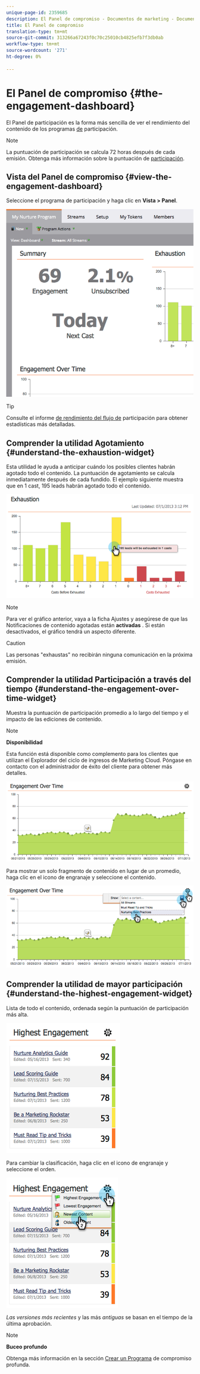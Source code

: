 ```yaml
---
unique-page-id: 2359685
description: El Panel de compromiso - Documentos de marketing - Documentación del producto
title: El Panel de compromiso
translation-type: tm+mt
source-git-commit: 313266a67243f0c70c25010cb4825efb7f3db0ab
workflow-type: tm+mt
source-wordcount: '271'
ht-degree: 0%

---
```



# El Panel de compromiso {#the-engagement-dashboard}

El Panel de participación es la forma más sencilla de ver el rendimiento del contenido de los programas [de](http://docs.marketo.com/display/docs/drip+nurturing) participación.

>[!NOTE]
>
>La puntuación de participación se calcula 72 horas después de cada emisión. Obtenga más información sobre la puntuación de [participación](understanding-the-engagement-score.md).

## Vista del Panel de compromiso {#view-the-engagement-dashboard}

Seleccione el programa de participación y haga clic en **Vista > Panel**.

![](assets/image2014-9-15-16-3a42-3a41.png)

>[!TIP]
>
>Consulte el informe [de rendimiento del flujo de](engagement-stream-performance-report.md) participación para obtener estadísticas más detalladas.

## Comprender la utilidad Agotamiento {#understand-the-exhaustion-widget}

Esta utilidad le ayuda a anticipar cuándo los posibles clientes habrán agotado todo el contenido. La puntuación de agotamiento se calcula inmediatamente después de cada fundido. El ejemplo siguiente muestra que en 1 cast, 195 leads habrán agotado todo el contenido.

![](assets/image2014-9-15-16-3a45-3a10.png)

>[!NOTE]
>
>Para ver el gráfico anterior, vaya a la ficha Ajustes y asegúrese de que las Notificaciones de contenido agotadas están **activadas** . Si están desactivados, el gráfico tendrá un aspecto diferente.

>[!CAUTION]
>
>Las personas &quot;exhaustas&quot; no recibirán ninguna comunicación en la próxima emisión.

## Comprender la utilidad Participación a través del tiempo {#understand-the-engagement-over-time-widget}

Muestra la puntuación de participación promedio a lo largo del tiempo y el impacto de las ediciones de contenido.

>[!NOTE]
>
>**Disponibilidad**
>
>Esta función está disponible como complemento para los clientes que utilizan el Explorador del ciclo de ingresos de Marketing Cloud. Póngase en contacto con el administrador de éxito del cliente para obtener más detalles.

![](assets/image2014-9-15-16-3a45-3a50.png)

Para mostrar un solo fragmento de contenido en lugar de un promedio, haga clic en el icono de engranaje y seleccione el contenido.

![](assets/image2014-9-15-16-3a46-3a45.png)

## Comprender la utilidad de mayor participación {#understand-the-highest-engagement-widget}

Lista de todo el contenido, ordenada según la puntuación de participación más alta.

![](assets/image2014-9-15-16-3a46-3a54.png)

Para cambiar la clasificación, haga clic en el icono de engranaje y seleccione el orden.

![](assets/image2014-9-15-16-3a46-3a58.png)

*Las versiones más recientes* y las más *antiguas* se basan en el tiempo de la última aprobación.

>[!NOTE]
>
>**Buceo profundo**
>
>Obtenga más información en la sección [Crear un Programa](../../../../product-docs/email-marketing/drip-nurturing/creating-an-engagement-program/create-an-engagement-program.md) de compromiso profunda.

